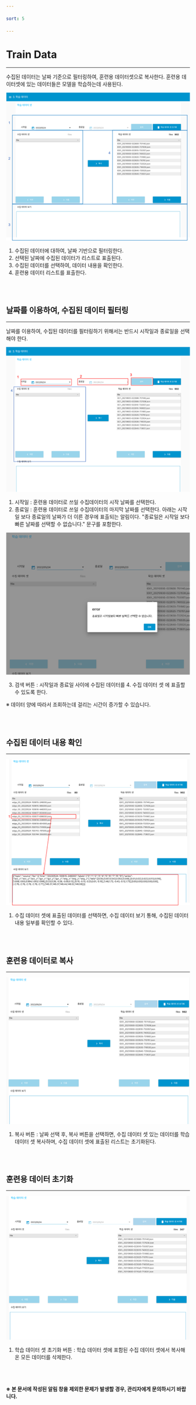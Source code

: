 ```yaml
---

sort: 5

---
```




# Train Data

---

수집된 데이터는 날짜 기준으로 필터링하여, 훈련용 데이터셋으로 복사한다. 훈련용 데이터셋에 있는 데이터들은 모델을 학습하는데 사용된다.<br/>

![main](images/5.1.main.png)

1. 수집된 데이터에 대하여, 날짜 기반으로 필터링한다.
2. 선택된 날짜에 수집된 데이터가 리스트로 표출된다.
3. 수집된 데이터를 선택하여, 데이터 내용을 확인한다.
4. 훈련용 데이터 리스트를 표출한다.

<br/><br/>

## 날짜를 이용하여, 수집된 데이터 필터링

---

날짜를 이용하여, 수집된 데이터를 필터링하기 위해서는 반드시 시작일과 종료일을 선택해야 한다.<br/>

![selectdate](images/5.2.selectdate.png)
1. 시작일 : 훈련용 데이터로 쓰일 수집데이터의 시작 날짜를 선택한다. 
2. 종료일 : 훈련용 데이터로 쓰일 수집데이터의 마지막 날짜를 선택한다. 아래는 시작일 보다 종료일의 날짜가 더 이른 경우에 표출되는 알림이다. "종료일은 시작일 보다 빠른 날짜를 선택할 수 없습니다." 문구를 포함한다.

![invalidselectdate](images/5.3.invalidselectdate.png)

3. 검색 버튼 : 시작일과 종료일 사이에 수집된 데이터를 4. 수집 데이터 셋 에 표출할 수 있도록 한다. 

※ 데이터 양에 따라서 조회하는데 걸리는 시간이 증가할 수 있습니다.

<br/><br/>

## 수집된 데이터 내용 확인

---

![log](images/5.4.log.png)

1. 수집 데이터 셋에 표출된 데이터를 선택하면, 수집 데이터 보기 통해, 수집된 데이터 내용 일부를 확인할 수 있다.

<br/><br/>

## 훈련용 데이터로 복사

---

![trainvalidset](images/5.5.trainvalidset.png)

1. 복사 버튼 : 날짜 선택 후, 복사 버튼을 선택하면, 수집 데이터 셋 있는 데이터를 학습 데이터 셋 복사하며, 수집 데이터 셋에 표출된 리스트는 초기화된다.

<br/><br/>

## 훈련용 데이터 초기화

---

![resettrainvalidset](images/5.6.resettrainvalidset.png)

1. 학습 데이터 셋 초기화 버튼 : 학습 데이터 셋에 포함된 수집 데이터 셋에서 복사해온 모든 데이터를 삭제한다.

<br/><br/>

#### ※ 본 문서에 작성된 알림 창을 제외한 문제가 발생할 경우, 관리자에게 문의하시기 바랍니다.

